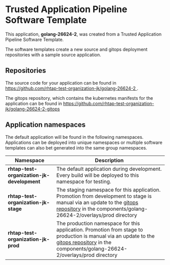 # Trusted Application Pipeline Software Template

This application, **golang-26624-2**, was created from a Trusted Application Pipeline Software Template.

The software templates create a new source and gitops deployment repositories with a sample source application. 

## Repositories

The source code for your application can be found in [https://github.com/rhtap-test-organization-jk/golang-26624-2 ](https://github.com/rhtap-test-organization-jk/golang-26624-2 ).
 
The gitops repository, which contains the kubernetes manifests for the application can be found in 
[https://github.com/rhtap-test-organization-jk/golang-26624-2-gitops ](https://github.com/rhtap-test-organization-jk/golang-26624-2-gitops ) 

## Application namespaces 

The default application will be found in the following namespaces. Applications can be deployed into unique namespaces or multiple software templates can also bet generated into the same group namespaces.  

|  Namespace   |  Description   |  
| -------- | -------- |   
| **rhtap-test-organization-jk-development** | The default application during development. Every build will be deployed to this namespace for testing. | 
| **rhtap-test-organization-jk-stage** | The staging namespace for this application. Promotion from development to stage is manual via an update to the [gitops repository](https://github.com/rhtap-test-organization-jk/golang-26624-2-gitops ) in the components/golang-26624-2/overlays/prod directory |  
| **rhtap-test-organization-jk-prod** | The production namespace for this application. Promotion from stage to production is manual via an update to the [gitops repository](https://github.com/rhtap-test-organization-jk/golang-26624-2-gitops ) in the components/golang-26624-2/overlays/prod directory | 